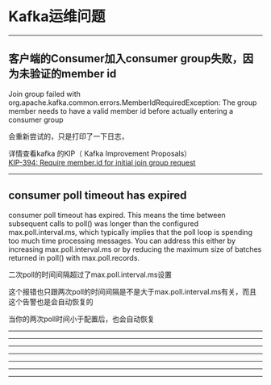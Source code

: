 # Kafka运维问题


---------------------------------------------------------------------------------------------------------------------
## 客户端的Consumer加入consumer group失败，因为未验证的member id

Join group failed with org.apache.kafka.common.errors.MemberIdRequiredException: The group member needs to have a valid member id before actually entering a consumer group

会重新尝试的，只是打印了一下日志，

详情查看kafka 的KIP（ Kafka Improvement Proposals）  
[KIP-394: Require member.id for initial join group request](https://cwiki.apache.org/confluence/display/KAFKA/KIP-394%3A+Require+member.id+for+initial+join+group+request)


---------------------------------------------------------------------------------------------------------------------
## consumer poll timeout has expired

consumer poll timeout has expired. This means the time between subsequent calls to poll() was longer than the configured max.poll.interval.ms, which typically implies that the poll loop is spending too much time processing messages. You can address this either by increasing max.poll.interval.ms or by reducing the maximum size of batches returned in poll() with max.poll.records.


二次poll的时间间隔超过了max.poll.interval.ms设置

这个报错也只跟两次poll的时间间隔是不是大于max.poll.interval.ms有关，而且这个告警也是会自动恢复的

当你的两次poll时间小于配置后，也会自动恢复


---------------------------------------------------------------------------------------------------------------------




---------------------------------------------------------------------------------------------------------------------





---------------------------------------------------------------------------------------------------------------------





---------------------------------------------------------------------------------------------------------------------





---------------------------------------------------------------------------------------------------------------------





---------------------------------------------------------------------------------------------------------------------




---------------------------------------------------------------------------------------------------------------------








